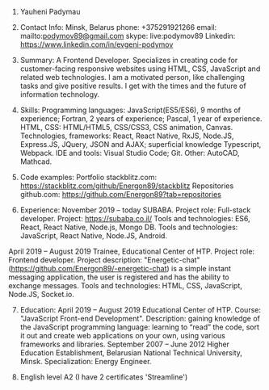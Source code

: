 1. Yauheni Padymau

2. Contact Info:
Minsk, Belarus
phone: +375291921266
email: mailto:podymov89@gmail.com
skype: live:podymov89
Linkedin: https://www.linkedin.com/in/evgeni-podymov

3. Summary:
A Frontend Developer. Specializes in creating code for customer-facing responsive websites using HTML, CSS, JavaScript and related web technologies.
I am a motivated person, like challenging tasks and give positive results. I get with the times and the future of information technology.

4. Skills:
Programming languages: JavaScript(ES5/ES6), 9  months of experience;
                       Fortran, 2 years  of experience;
                       Pascal, 1 year  of experience.
HTML, CSS: HTML/HTML5, CSS/CSS3, CSS animation, Canvas.
Technologies, frameworks: React, React Native, RxJS, Node.JS, Express.JS, JQuery, JSON and AJAX; superficial knowledge Typescript, Webpack.
IDE and tools: Visual Studio Code; Git.
Other: AutoCAD, Mathcad.

5. Code examples:
Portfolio stackblitz.com: https://stackblitz.com/github/Energon89/stackblitz
Repositories github.com: https://github.com/Energon89?tab=repositories

6. Experience:
November 2019 – today
SUBABA.
Project role: Full-stack developer.
Project: https://subaba.co.il/
Tools and technologies: ES6, React, React Native, Node.js, Mongo DB.
Tools and technologies: JavaScript, React Native, Node.JS, Android.

April 2019 – August 2019
Trainee, Educational Center of HTP.
Project role: Frontend developer.
Project description: "Energetic-chat" (https://github.com/Energon89/-energetic-chat) is a simple instant messaging application,
the user is registered and has the ability to exchange messages.
Tools and technologies: HTML, CSS, JavaScript, Node.JS, Socket.io.

7. Education:
April 2019 – August 2019
Educational Center of HTP.
Course: "JavaScript Front-end Development".
Description: gaining knowledge of the JavaScript programming language:
learning to “read” the code, sort it out and create web applications on your
own, using various frameworks and libraries.
September 2007 – June 2012
Higher Education Establishment, Belarusian National Technical University, Minsk.
Specialization: Energy Engineer.

8. English level A2 (I have 2 certificates 'Streamline')